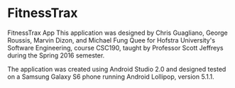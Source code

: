 # FitnessTrax
FitnessTrax App
This application was designed by Chris Guagliano, George Roussis, Marvin Dizon, and Michael Fung Quee for Hofstra University's Software Engineering, course CSC190, taught by Professor Scott Jeffreys during the Spring 2016 semester.

The application was created using Android Studio 2.0 and designed tested on a Samsung Galaxy S6 phone running Android Lollipop, 
version 5.1.1.
